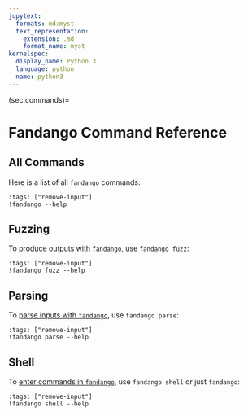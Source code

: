 ```yaml
---
jupytext:
  formats: md:myst
  text_representation:
    extension: .md
    format_name: myst
kernelspec:
  display_name: Python 3
  language: python
  name: python3
---
```


(sec:commands)=
# Fandango Command Reference

## All Commands

Here is a list of all `fandango` commands:

```{code-cell}
:tags: ["remove-input"]
!fandango --help
```


## Fuzzing

To [produce outputs with `fandango`](sec:fuzzing), use `fandango fuzz`:

```{code-cell}
:tags: ["remove-input"]
!fandango fuzz --help
```

## Parsing

To [parse inputs with `fandango`](sec:parsing), use `fandango parse`:

```{code-cell}
:tags: ["remove-input"]
!fandango parse --help
```

## Shell

To [enter commands in `fandango`](sec:shell), use `fandango shell` or just `fandango`:

```{code-cell}
:tags: ["remove-input"]
!fandango shell --help
```

